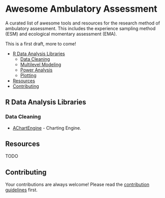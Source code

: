 # Awesome Ambulatory Assessment
A curated list of awesome tools and resources for the research method of ambulatory assessment. This includes the experience sampling method (ESM) and ecological momentary assessment (EMA).

This is a first draft, more to come!

- [R Data Analysis Libraries](#libraries)
    - [Data Cleaning](#data-cleaning)
    - [Multilevel Modeling](#multilevel-modeling)
    - [Power Analysis](#power-analysis)
    - [Plotting](#plotting)
- [Resources](#resources)
- [Contributing](#contributing)

## R Data Analysis Libraries

### Data Cleaning

- [AChartEngine](http://code.google.com/p/achartengine/) - Charting Engine.

## Resources

TODO

## Contributing

Your contributions are always welcome! Please read the [contribution guidelines](contributing.md) first.
